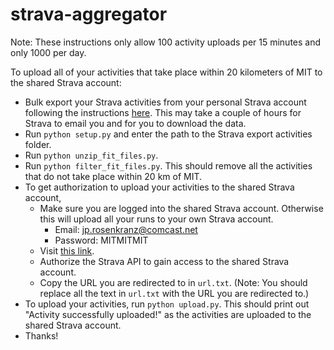 # strava-aggregator

Note: These instructions only allow 100 activity uploads per 15 minutes and only 1000 per day.

To upload all of your activities that take place within 20 kilometers of MIT to the shared Strava account:
- Bulk export your Strava activities from your personal Strava account following the instructions [here](https://support.strava.com/hc/en-us/articles/216918437-Exporting-your-Data-and-Bulk-Export#Bulk). This may take a couple of hours for Strava to email you and for you to download the data.
- Run `python setup.py` and enter the path to the Strava export activities folder.
- Run `python unzip_fit_files.py`.
- Run `python filter_fit_files.py`. This should remove all the activities that do not take place within 20 km of MIT.
- To get authorization to upload your activities to the shared Strava account,
    - Make sure you are logged into the shared Strava account. Otherwise this will upload all your runs to your own Strava account.
        - Email: jp.rosenkranz@comcast.net
        - Password: MITMITMIT
    - Visit [this link](https://www.strava.com/oauth/authorize?client_id=59592&response_type=code&redirect_uri=http://localhost/exchange_token&approval_prompt=force&scope=profile:write,activity:write).
    - Authorize the Strava API to gain access to the shared Strava account.
    - Copy the URL you are redirected to in `url.txt`.  (Note: You should replace all the text in `url.txt` with the URL you are redirected to.)
- To upload your activities, run `python upload.py`. This should print out "Activity successfully uploaded!" as the activities are uploaded to the shared Strava account.
- Thanks!